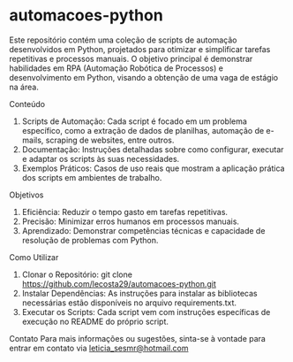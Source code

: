 # automacoes-python
Este repositório contém uma coleção de scripts de automação desenvolvidos em Python, projetados para otimizar e simplificar tarefas repetitivas e processos manuais. O objetivo principal é demonstrar habilidades em RPA (Automação Robótica de Processos) e desenvolvimento em Python, visando a obtenção de uma vaga de estágio na área.

Conteúdo
1. Scripts de Automação: Cada script é focado em um problema específico, como a extração de dados de planilhas, automação de e-mails, scraping de websites, entre outros.
2. Documentação: Instruções detalhadas sobre como configurar, executar e adaptar os scripts às suas necessidades.
3. Exemplos Práticos: Casos de uso reais que mostram a aplicação prática dos scripts em ambientes de trabalho.

Objetivos
1. Eficiência: Reduzir o tempo gasto em tarefas repetitivas.
2. Precisão: Minimizar erros humanos em processos manuais.
3. Aprendizado: Demonstrar competências técnicas e capacidade de resolução de problemas com Python.

Como Utilizar
1. Clonar o Repositório: git clone https://github.com/lecosta29/automacoes-python.git
2. Instalar Dependências: As instruções para instalar as bibliotecas necessárias estão disponíveis no arquivo requirements.txt.
3. Executar os Scripts: Cada script vem com instruções específicas de execução no README do próprio script.

Contato
Para mais informações ou sugestões, sinta-se à vontade para entrar em contato via leticia_sesmr@hotmail.com

